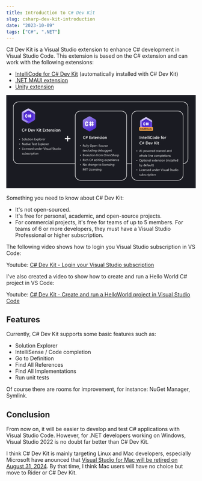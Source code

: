 ```yaml
---
title: Introduction to C# Dev Kit
slug: csharp-dev-kit-introduction
date: "2023-10-09"
tags: ["C#", ".NET"]
---
```


C# Dev Kit is a Visual Studio extension to enhance C# development in Visual Studio Code. This extension is based on the C# extension and can work with the following extensions:

- [IntelliCode for C# Dev Kit](https://marketplace.visualstudio.com/items?itemName=ms-dotnettools.vscodeintellicode-csharp) (automatically installed with C# Dev Kit)
- [.NET MAUI extension](https://marketplace.visualstudio.com/items?itemName=ms-dotnettools.dotnet-maui)
- [Unity extension](https://marketplace.visualstudio.com/items?itemName=VisualStudioToolsForUnity.vstuc)

![](images/csharp-dev-kit.png)

Something you need to know about C# Dev Kit:

- It's not open-sourced.
- It's free for personal, academic, and open-source projects. 
- For commercial projects, it's free for teams of up to 5 members. For teams of 6 or more developers, they must have a Visual Studio Professional or higher subscription.

The following video shows how to login you Visual Studio subscription in VS Code:

Youtube: [C# Dev Kit - Login your Visual Studio subscription](https://www.youtube.com/watch?v=FPwCrmVFawU)

I've also created a video to show how to create and run a Hello World C# project in VS Code:

Youtube: [C# Dev Kit - Create and run a HelloWorld project in Visual Studio Code](https://www.youtube.com/watch?v=MSYtwrLI-jk)


## Features

Currently, C# Dev Kit supports some basic features such as:

- Solution Explorer
- IntelliSense / Code completion
- Go to Definition
- Find All References
- Find All Implementations
- Run unit tests

Of course there are rooms for improvement, for instance: NuGet Manager, Symlink.

## Conclusion

From now on, it will be easier to develop and test C# applications with Visual Studio Code. However, for .NET developers working on Windows, Visual Studio 2022 is no doubt far better than C# Dev Kit. 

I think C# Dev Kit is mainly targeting Linux and Mac developers, especially Microsoft have anounced that [Visual Studio for Mac will be retired on August 31, 2024](https://learn.microsoft.com/en-us/lifecycle/announcements/visual-studio-mac-end-of-servicing). By that time, I think Mac users will have no choice but move to Rider or C# Dev Kit.

